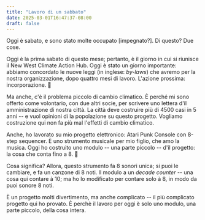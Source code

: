 ```yaml
---
title: "Lavoro di un sabbato"
date: 2025-03-01T16:47:37-08:00
draft: false
---
```


Oggi è sabato, e sono stato molte occupato [impegnato?].  Di questo?
Due cose.

Oggi è la prima sabato di questo mese; pertanto, è il giorno in cui si
riunisce  il New  West Climate  Action Hub.   Oggi è  stato un  giorno
importante: abbiamo concordato le  nuove leggi (in inglese: *by-laws*)
che avremo per la nostra  organizzazione, dopo quattro mesi di lavoro.
L'azione prossima: incorporazione. 🥳

Ma anche, c'è il problema piccolo di cambio climatico.  È perché mi
sono offerto come volontario, con due altri socie, per scrivere uno
lettera d'il amministrazione di nostra città.  La città deve costruire
più di 4500 casi in 5 anni -- e vuol opinioni di la popolazione su
questo progetto.  Vogliamo costruzione qui non fa più mal l'effetti di
cambio climatico.

Anche, ho lavorato su mio progetto elettronico: Atari Punk Console con
8-step sequencer.  È uno strumento musicale per mio figlio, che amo la
musica.  Oggi ho costruito uno modulo -- una parte piccolo -- d'il
progetto: la cosa che conta fino a 8.  🤣

Cosa significa?  Allora, questo strumento fa 8 sonori unica; si puoi
le cambiare, e fa un canzone di 8 noti.  Il modulo a un *decade
counter* -- una cosa qui contare à 10; ma ho lo modificato per contare
solo à 8, in modo da puoi sonore 8 noti.

È un progetto molti divertimento, ma anche complicato -- il più
complicato progetto qui ho provato.  È perchè il lavoro per oggi è
solo uno modulo, una parte piccolo, della cosa intera.
